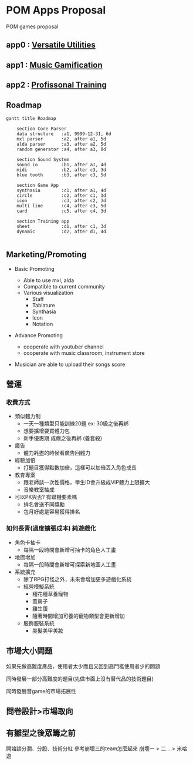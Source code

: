 # POM Apps Proposal

POM games proposal

## app0 : [Versatile Utilities](Utility/)

## app1 : [Music Gamification](Gamification/)

## app2 : [Profissonal Training](Training)

## Roadmap
```mermaid
gantt title Roadmap

    section Core Parser
    data structure   :a1, 9999-12-31, 6d
    mxl parser       :a2, after a1, 5d
    alda parser      :a3, after a2, 5d
    random generator :a4, after a3, 8d
    
    section Sound System
    sound io         :b1, after a1, 4d
    midi             :b2, after c3, 3d
    blue tooth       :b3, after c3, 5d

    section Game App
    synthasia        :c1, after a1, 4d
    circle           :c2, after c1, 3d
    icon             :c3, after c2, 3d
    multi line       :c4, after c3, 5d
    card             :c5, after c4, 3d

    section Training app
    sheet            :d1, after c1, 3d
    dynamic          :d2, after d1, 4d
    
```
## Marketing/Promoting

* Basic Promoting
  * Able to use mxl, alda
  * Compatible to current community
  * Various visualization 
    * Staff
    * Tablature
    * Synthasia
    * Icon
    * Notation

* Advance Promoting
  * cooperate with youtuber channel
  * cooperate with music classroom, instrument store

* Musician are able to upload their songs score


## 營運
### 收費方式
* 類似體力制
  * 一天一種類型只能訓練20題 ex: 30級之後再綁
  * 想要擴增要買體力包
  * 新手優惠期 成癮之後再綁 (養套殺)
* 廣告
  * 體力耗盡的時候看廣告回體力
* 經驗加倍
  * 打題目獲得點數加倍，這樣可以加倍丟入角色成長
* 教育專案
  * 跟老師談一次性價格，學生ID會升級成VIP體力上限擴大
  * 音樂教室抽成
* 可以PK與否? 有聯機要素嗎
  * 排名會送不同獎勵
  * 包月好處是容易獲得排名

### 如何長青(過度擴張成本) 純遊戲化
* 角色卡抽卡
  * 每隔一段時間會新增可抽卡的角色人工畫
* 地圖增加
  * 每隔一段時間會新增可探索新地圖人工畫
* 系統擴充
  * 除了RPG打怪之外，未來會增加更多遊戲化系統
  * 經營模擬系統
    * 種花種草養寵物
    * 蓋房子
    * 雞生蛋
    * 隨著時間增加可養的寵物類型會更新增加
  * 服飾服裝系統
    * 美髮美甲美妝

## 市場大小問題
如果先做高難度產品，使用者太少而且又回到高門檻使用者少的問題

同時發展一部分高難度的題目(先做市面上沒有替代品的技術題目)

同時發展音game的市場拓展性

## 問卷設計>市場取向 

## 有雛型之後眾籌之前
開始談分潤、分股、技術分紅
參考崩壞三的team怎麼起來
崩壞一 > 二....> 米哈遊